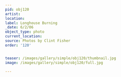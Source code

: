 ```yaml
---
pid: obj120
artist: 
location: 
label: Longhouse Burning
_date: 6/2/06
object_type: photo
current_location: 
source: Photos by Clint Fisher
order: '120'


teaser: /images/gallery/simple/obj120/thumbnail.jpg
image: /images/gallery/simple/obj120/full.jpg
 
---
```

